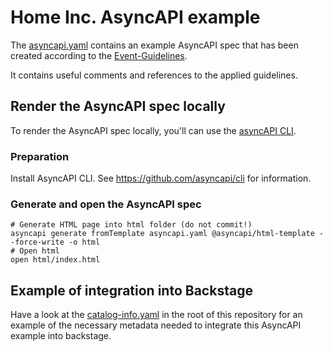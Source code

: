 # Home Inc. AsyncAPI example

The [asyncapi.yaml](asyncapi.yaml) contains an example AsyncAPI spec that has been created according to the [Event-Guidelines](https://api.companyname.de/portal/guidelines/event-guidelines/concepts).

It contains useful comments and references to the applied guidelines.

## Render the AsyncAPI spec locally

To render the AsyncAPI spec locally, you'll can use the [asyncAPI CLI](https://github.com/asyncapi/cli).

### Preparation

Install AsyncAPI CLI. See <https://github.com/asyncapi/cli> for information.

### Generate and open the AsyncAPI spec

```shell
# Generate HTML page into html folder (do not commit!)
asyncapi generate fromTemplate asyncapi.yaml @asyncapi/html-template --force-write -o html
# Open html
open html/index.html
```

## Example of integration into Backstage

Have a look at the [catalog-info.yaml](/catalog-info.yaml) in the root of this repository for an example of the necessary metadata needed to integrate this AsyncAPI example into backstage.
